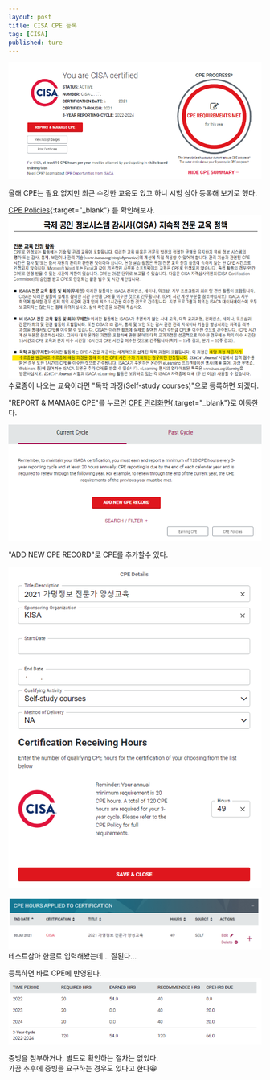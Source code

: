 ```yaml
---
layout: post
title: CISA CPE 등록
tag: [CISA]
published: ture
---
```


![](../../img/2021-09-17-Report%20CPE%20for%20CISA/2021-09-17-15-03-48.png)

올해 CPE는 필요 없지만 최근 수강한 교육도 있고 하니 시험 삼아 등록해 보기로 했다.  

[CPE Policies](https://www.isaca.org/credentialing/how-to-earn-cpe#cpe-policy){:target="_blank"} 를 확인해보자.  
![](../../img/2021-09-17-Report%20CPE%20for%20CISA/2021-09-17-15-34-19.png)
수료증이 나오는 교육이라면 "독학 과정(Self-study courses)"으로 등록하면 되겠다.  


"REPORT & MAMAGE CPE"를 누르면 
[CPE 관리화면](https://www.isaca.org/myisaca/managecpe){:target="_blank"}로 이동한다.

![](../../img/2021-09-17-Report%20CPE%20for%20CISA/2021-09-17-15-23-47.png)

"ADD NEW CPE RECORD"로 CPE를 추가할수 있다.

![](../../img/2021-09-17-Report%20CPE%20for%20CISA/2021-09-17-15-08-21.png)

![](../../img/2021-09-17-Report%20CPE%20for%20CISA/2021-09-17-15-28-48.png)
테스트삼아 한글로 입력해봤는데... 잘된다...  


등록하면 바로 CPE에 반영된다.
![](../../img/2021-09-17-Report%20CPE%20for%20CISA/2021-09-17-15-05-26.png)

증빙을 첨부하거나, 별도로 확인하는 절차는 없었다.  
가끔 추후에 증빙을 요구하는 경우도 있다고 한다😀





